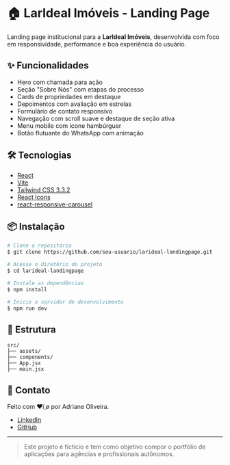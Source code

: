 # 🏠 LarIdeal Imóveis - Landing Page

Landing page institucional para a **LarIdeal Imóveis**, desenvolvida com foco em responsividade, performance e boa experiência do usuário.

## ✨ Funcionalidades

- Hero com chamada para ação
- Seção "Sobre Nós" com etapas do processo
- Cards de propriedades em destaque
- Depoimentos com avaliação em estrelas
- Formulário de contato responsivo
- Navegação com scroll suave e destaque de seção ativa
- Menu mobile com ícone hambúrguer
- Botão flutuante do WhatsApp com animação

## 🛠️ Tecnologias

- [React](https://reactjs.org/)
- [Vite](https://vitejs.dev/)
- [Tailwind CSS 3.3.2](https://tailwindcss.com/)
- [React Icons](https://react-icons.github.io/react-icons/)
- [react-responsive-carousel](https://www.npmjs.com/package/react-responsive-carousel)

## 📦 Instalação

```bash
# Clone o repositório
$ git clone https://github.com/seu-usuario/larideal-landingpage.git

# Acesse o diretório do projeto
$ cd larideal-landingpage

# Instale as dependências
$ npm install

# Inicie o servidor de desenvolvimento
$ npm run dev
```

## 📁 Estrutura

```
src/
├── assets/
├── components/
├── App.jsx
├── main.jsx
```

## 🔗 Contato

Feito com ❤ï¸ø por Adriane Oliveira.

- [LinkedIn](https://linkedin.com/in/adriolivdev)
- [GitHub](https://github.com/adriolivdev)

---

> Este projeto é fictício e tem como objetivo compor o portfólio de aplicações para agências e profissionais autônomos.